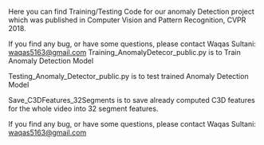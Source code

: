 Here you can find Training/Testing Code for our anomaly Detection project which was published in Computer Vision and Pattern Recognition, CVPR 2018.


If you find any bug, or have some questions, please contact Waqas Sultani: waqas5163@gmail.com
Training_AnomalyDetecor_public.py is to Train Anomaly Detection Model


Testing_Anomaly_Detector_public.py is to test trained Anomaly Detection Model


Save_C3DFeatures_32Segments is to save already computed C3D features for the whole video into 32 segment features.


If you find any bug, or have some questions, please contact Waqas Sultani: waqas5163@gmail.com
